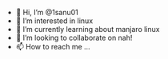 - 👋 Hi, I’m @1sanu01
- 👀 I’m interested in linux
- 🌱 I’m currently learning about manjaro linux 
- 💞️ I’m looking to collaborate on nah!
- 📫 How to reach me ...

<!---
1sanu01/1sanu01 is a ✨ special ✨ repository because its `README.md` (this file) appears on your GitHub profile.
You can click the Preview link to take a look at your changes.
--->

